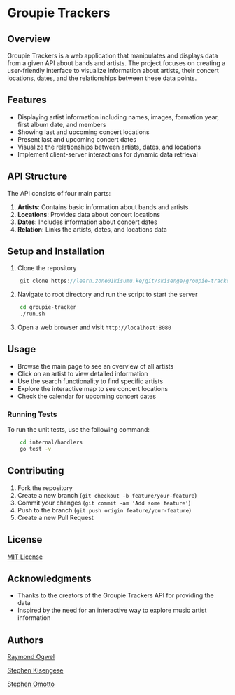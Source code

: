 # Groupie Trackers

## Overview

Groupie Trackers is a web application that manipulates and displays data from a given API about bands and artists. The project focuses on creating a user-friendly interface to visualize information about artists, their concert locations, dates, and the relationships between these data points.

## Features

- Displaying artist information including names, images, formation year, first album date, and members
- Showing last and upcoming concert locations
- Present last and upcoming concert dates
- Visualize the relationships between artists, dates, and locations
- Implement client-server interactions for dynamic data retrieval

## API Structure

The API consists of four main parts:

1. **Artists**: Contains basic information about bands and artists
2. **Locations**: Provides data about concert locations
3. **Dates**: Includes information about concert dates
4. **Relation**: Links the artists, dates, and locations data

## Setup and Installation

1. Clone the repository

```go
    git clone https://learn.zone01kisumu.ke/git/skisenge/groupie-tracker.git
```

2. Navigate to root directory and run the script to start the server

```bash
    cd groupie-tracker
    ./run.sh
```

3. Open a web browser and visit `http://localhost:8080`

## Usage

- Browse the main page to see an overview of all artists
- Click on an artist to view detailed information
- Use the search functionality to find specific artists
- Explore the interactive map to see concert locations
- Check the calendar for upcoming concert dates

### Running Tests

To run the unit tests, use the following command:

```bash
    cd internal/handlers
    go test -v
```

## Contributing

1. Fork the repository
2. Create a new branch (`git checkout -b feature/your-feature`)
3. Commit your changes (`git commit -am 'Add some feature'`)
4. Push to the branch (`git push origin feature/your-feature`)
5. Create a new Pull Request

## License

[MIT License](LICENSE)

## Acknowledgments

- Thanks to the creators of the Groupie Trackers API for providing the data
- Inspired by the need for an interactive way to explore music artist information

## Authors

[Raymond Ogwel](https://github.com/anxielray)

[Stephen Kisengese](https://github.com/stkisengese)

[Stephen Omotto](https://github.com/somotto)
